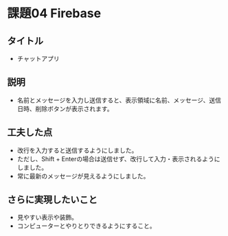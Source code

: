 # 課題04 Firebase
## タイトル
- チャットアプリ
## 説明
- 名前とメッセージを入力し送信すると、表示領域に名前、メッセージ、送信日時、削除ボタンが表示されます。
## 工夫した点
- 改行を入力すると送信するようにしました。
- ただし、Shift + Enterの場合は送信せず、改行して入力・表示されるようにしました。
- 常に最新のメッセージが見えるようにしました。
## さらに実現したいこと
- 見やすい表示や装飾。
- コンピューターとやりとりできるようにすること。